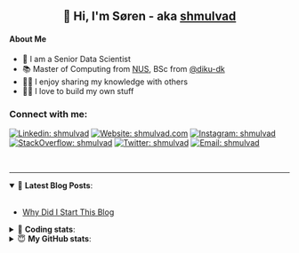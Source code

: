 <h2 align="center">
	👋 Hi, I'm Søren - aka <a href="https://shmulvad.com">shmulvad</a>
</h2>

#### About Me
- 🤖 I am a Senior Data Scientist
- 📚 Master of Computing from [NUS], BSc from [@diku-dk]
- 👨‍🏫 I enjoy sharing my knowledge with others
- 👨‍💻 I love to build my own stuff

### Connect with me:

[![Linkedin: shmulvad](https://img.shields.io/badge/shmulvad-blue?style=flat&logo=Linkedin&logoColor=white)][linkedin]
[![Website: shmulvad.com](https://img.shields.io/badge/shmulvad.com-47CCCC?&style=flat&logo=Google-Chrome&logoColor=white)][website]
[![Instagram: shmulvad](https://img.shields.io/badge/-@shmulvad-purple?style=flat&logo=Instagram&logoColor=white)][instagram]
[![StackOverflow: shmulvad](https://img.shields.io/badge/shmulvad-FE7A16?style=flat&logo=stack-overflow&logoColor=white)][stackOverflow]
[![Twitter: shmulvad](https://img.shields.io/badge/@shmulvad-1ca0f1?style=flat&logo=twitter&logoColor=white)][twitter]
[![Email: shmulvad](https://img.shields.io/badge/shmulvad-D14836?style=flat&logo=gmail&logoColor=white)][mail]

<br />

---

<details open>
 <summary>📕 <b>Latest Blog Posts</b>: </summary>

<br>

<!-- BLOG-POST-LIST:START -->
- [Why Did I Start This Blog](https://shmulvad.com/blog/why-did-start-this-blog)
<!-- BLOG-POST-LIST:END -->

</details>

<!-- --- -->

<details>
 <summary>🤖 <b>Coding stats</b>: </summary>

<br>

NOTE: Doesn't track coding at work or work done in environments such as Jupyter Notebooks.

<!--START_SECTION:waka-->
![Code Time](http://img.shields.io/badge/Code%20Time-2%2C885%20hrs%2027%20mins-blue)

**I'm a Night 🦉** 

```text
🌞 Morning                537 commits         ██░░░░░░░░░░░░░░░░░░░░░░░   08.35 % 
🌆 Daytime                1702 commits        ███████░░░░░░░░░░░░░░░░░░   26.48 % 
🌃 Evening                2604 commits        ██████████░░░░░░░░░░░░░░░   40.51 % 
🌙 Night                  1585 commits        ██████░░░░░░░░░░░░░░░░░░░   24.66 % 
```


📊 **This Week I Spent My Time On** 

```text
💬 Programming Languages: 
TypeScript               8 hrs 2 mins        ████████████░░░░░░░░░░░░░   46.06 % 
Python                   4 hrs 23 mins       ██████░░░░░░░░░░░░░░░░░░░   25.16 % 
Other                    3 hrs 2 mins        ████░░░░░░░░░░░░░░░░░░░░░   17.45 % 
JSON                     55 mins             █░░░░░░░░░░░░░░░░░░░░░░░░   05.29 % 
Text                     42 mins             █░░░░░░░░░░░░░░░░░░░░░░░░   04.02 % 

🔥 Editors: 
VS Code                  13 hrs 49 mins      ████████████████████░░░░░   79.19 % 
Zsh                      3 hrs 2 mins        ████░░░░░░░░░░░░░░░░░░░░░   17.45 % 
Sublime Text             35 mins             █░░░░░░░░░░░░░░░░░░░░░░░░   03.36 % 

🐱‍💻 Projects: 
km24-core                15 hrs 40 mins      ██████████████████████░░░   89.82 % 
company-scrapers         49 mins             █░░░░░░░░░░░░░░░░░░░░░░░░   04.74 % 
Unknown Project          35 mins             █░░░░░░░░░░░░░░░░░░░░░░░░   03.36 % 
km24-api-client          20 mins             ░░░░░░░░░░░░░░░░░░░░░░░░░   01.94 % 
Terminal                 1 min               ░░░░░░░░░░░░░░░░░░░░░░░░░   00.13 % 
```


 Last Updated on 15/10/2024 18:50:07 UTC
<!--END_SECTION:waka-->

</details>

<!-- --- -->

<details>
 <summary>😇 <b>My GitHub stats</b>: </summary>

<br>

<img align="left" alt="shmulvad's Github Stats" src="https://github-readme-stats.vercel.app/api?username=shmulvad&show_icons=true&hide_border=true" />

</details>



[website]: https://shmulvad.com
[twitter]: https://twitter.com/shmulvad
[linkedin]: https://linkedin.com/in/shmulvad
[instagram]: https://instagram.com/shmulvad
[stackOverflow]: https://stackoverflow.com/users/9248793/shmulvad
[mail]: mailto:shmulvad@gmail.com
[@diku-dk]: https://github.com/diku-dk
[github]: https://github.com/shmulvad
[NUS]: https://www.nus.edu.sg
